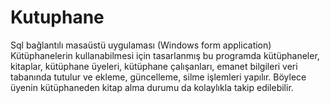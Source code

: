 # Kutuphane
Sql bağlantılı masaüstü uygulaması (Windows form application) Kütüphanelerin kullanabilmesi için tasarlanmış bu programda kütüphaneler, kitaplar, kütüphane üyeleri, kütüphane çalışanları, emanet bilgileri veri tabanında tutulur ve ekleme, güncelleme, silme işlemleri yapılır. Böylece üyenin kütüphaneden kitap alma durumu da kolaylıkla takip edilebilir.
